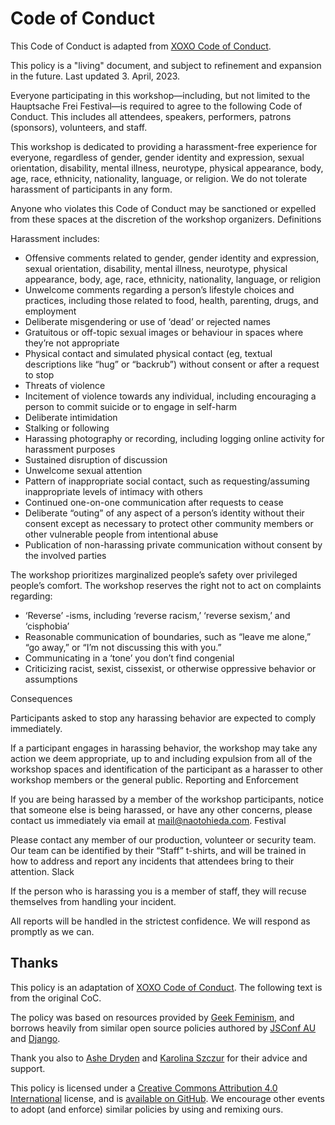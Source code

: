 Code of Conduct
=========

This Code of Conduct is adapted from [XOXO Code of Conduct](https://xoxofest.com/guide/conduct).


This policy is a "living" document, and subject to refinement and expansion in the future. Last updated 3. April, 2023.

Everyone participating in this workshop—including, but not limited to the Hauptsache Frei Festival—is required to agree to the following Code of Conduct. This includes all attendees, speakers, performers, patrons (sponsors), volunteers, and staff.

This workshop is dedicated to providing a harassment-free experience for everyone, regardless of gender, gender identity and expression, sexual orientation, disability, mental illness, neurotype, physical appearance, body, age, race, ethnicity, nationality, language, or religion. We do not tolerate harassment of participants in any form.

Anyone who violates this Code of Conduct may be sanctioned or expelled from these spaces at the discretion of the workshop organizers.
Definitions

Harassment includes:


* Offensive comments related to gender, gender identity and expression, sexual orientation, disability, mental illness, neurotype, physical appearance, body, age, race, ethnicity, nationality, language, or religion
* Unwelcome comments regarding a person’s lifestyle choices and practices, including those related to food, health, parenting, drugs, and employment
* Deliberate misgendering or use of ‘dead’ or rejected names
* Gratuitous or off-topic sexual images or behaviour in spaces where they’re not appropriate
* Physical contact and simulated physical contact (eg, textual descriptions like “hug” or “backrub”) without consent or after a request to stop
* Threats of violence
* Incitement of violence towards any individual, including encouraging a person to commit suicide or to engage in self-harm
* Deliberate intimidation
* Stalking or following
* Harassing photography or recording, including logging online activity for harassment purposes
* Sustained disruption of discussion
* Unwelcome sexual attention
* Pattern of inappropriate social contact, such as requesting/assuming inappropriate levels of intimacy with others
* Continued one-on-one communication after requests to cease
* Deliberate “outing” of any aspect of a person’s identity without their consent except as necessary to protect other community members or other vulnerable people from intentional abuse
* Publication of non-harassing private communication without consent by the involved parties


The workshop prioritizes marginalized people’s safety over privileged people’s comfort. The workshop reserves the right not to act on complaints regarding:


* ‘Reverse’ -isms, including ‘reverse racism,’ ‘reverse sexism,’ and ‘cisphobia’
* Reasonable communication of boundaries, such as “leave me alone,” “go away,” or “I’m not discussing this with you.”
* Communicating in a ‘tone’ you don’t find congenial
* Criticizing racist, sexist, cissexist, or otherwise oppressive behavior or assumptions

Consequences

Participants asked to stop any harassing behavior are expected to comply immediately.

If a participant engages in harassing behavior, the workshop may take any action we deem appropriate, up to and including expulsion from all of the workshop spaces and identification of the participant as a harasser to other workshop members or the general public.
Reporting and Enforcement

If you are being harassed by a member of the workshop participants, notice that someone else is being harassed, or have any other concerns, please contact us immediately via email at mail@naotohieda.com.
Festival

Please contact any member of our production, volunteer or security team. Our team can be identified by their “Staff” t-shirts, and will be trained in how to address and report any incidents that attendees bring to their attention.
Slack

<!-- Please contact an admin or moderator (designated with a red diamond emoji “♦️” in their status) via direct message. -->

If the person who is harassing you is a member of staff, they will recuse themselves from handling your incident.

All reports will be handled in the strictest confidence. We will respond as promptly as we can.


Thanks
--------

This policy is an adaptation of [XOXO Code of Conduct](https://xoxofest.com/guide/conduct). The following text is from the original CoC.

The policy was based on resources provided by [Geek Feminism](https://geekfeminism.org/about/code-of-conduct/), and borrows heavily from similar open source policies authored by [JSConf AU](https://2018.jsconfau.com/code-of-conduct) and [Django](https://www.djangoproject.com/conduct/).

Thank you also to [Ashe Dryden](https://www.ashedryden.com/) and [Karolina Szczur](https://thefox.is/) for their advice and support.

This policy is licensed under a [Creative Commons Attribution 4.0 International](https://creativecommons.org/licenses/by/4.0/) license, and is [available on GitHub](https://github.com/xoxo/conduct/). We encourage other events to adopt (and enforce) similar policies by using and remixing ours.